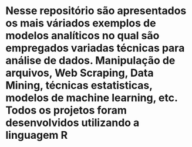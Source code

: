 # Nesse repositório são apresentados os mais váriados exemplos de modelos analíticos no qual são empregados variadas técnicas para análise de dados. Manipulação de arquivos, Web Scraping, Data Mining, técnicas estatisticas, modelos de machine learning, etc. Todos os projetos foram desenvolvidos utilizando a linguagem R
